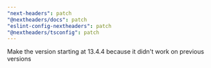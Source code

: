 ```yaml
---
"next-headers": patch
"@nextheaders/docs": patch
"eslint-config-nextheaders": patch
"@nextheaders/tsconfig": patch
---
```


Make the version starting at 13.4.4 because it didn't work on previous versions
